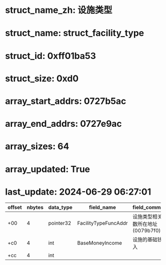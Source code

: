 # struct_name_zh: 设施类型
# struct_name: struct_facility_type
# struct_id: 0xff01ba53
# struct_size: 0xd0
# array_start_addrs: 0727b5ac
# array_end_addrs: 0727e9ac
# array_sizes: 64
# array_updated: True
# last_update: 2024-06-29 06:27:01

| offset | nbytes | data_type | field_name           | field_comment                      |
| ------ | ------ | --------- | -------------------- | ---------------------------------- |
| +00    | 4      | pointer32 | FacilityTypeFuncAddr | 设施类型相关函数所在地址(0079b7f0) |
| +c0    | 4      | int       | BaseMoneyIncome      | 设施的基础钱收入                   |
| +cc    | 4      | int       |                      |                                    |

